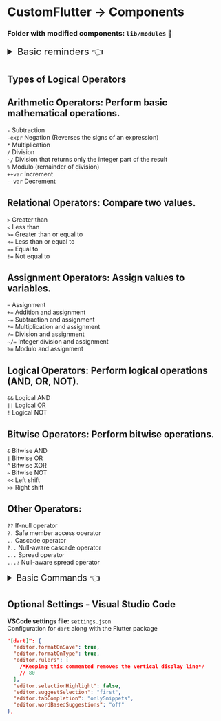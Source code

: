 # CustomFlutter -> Components

### Folder with modified components: `lib/modules` 📂

<details>
<summary style="font-size: 22px">Basic reminders 👈</summary>
<br>

> Avoid modifying anything in this directory: **`android\app\src\main\res`**

### Widget Control

- Using **StateFulWidget**  
> StateFul is a widget designed for structures that will receive updates.
```dart
class MyApp extends StatefulWidget {
  const MyApp({super.key});

  @override
  State<MyApp> createState() => _MyAppState();
}
```
# 
- Using **StateLessWidget**
> StateLess is a widget designed for structures that remain constant.
```dart
class MyApp extends StatelessWidget {
  const MyApp({super.key});

  @override
  Widget build(BuildContext context) {
    return const MaterialApp(
      home: Login(),
    );
  }
}
```

## Package Manager

The `pubspec.yaml` file is essential for a **Flutter** project. It specifies the project's configurations, such as **version**, **packages**, and other formatting settings.
```yaml
name: project_name
version: 1.0.0

dependencies:
  flutter:
    sdk: flutter
  http: ^0.13.3

flutter:
  assets:
    - assets/images/
  fonts:
    - family: Roboto
      fonts:
        - asset: fonts/Roboto-Regular.ttf
```
</details>

## Types of Logical Operators

## Arithmetic Operators: Perform basic mathematical operations.

`-` Subtraction<br>
`-expr` Negation (Reverses the signs of an expression)<br>
`*` Multiplication<br>
`/` Division<br>
`~/` Division that returns only the integer part of the result<br>
`%` Modulo (remainder of division)<br>
`++var` Increment<br>
`--var` Decrement

## Relational Operators: Compare two values.

`>` Greater than<br>
`<` Less than<br>
`>=` Greater than or equal to<br>
`<=` Less than or equal to<br>
`==` Equal to<br>
`!=` Not equal to

## Assignment Operators: Assign values to variables.

`=` Assignment<br>
`+=` Addition and assignment<br>
`-=` Subtraction and assignment<br>
`*=` Multiplication and assignment<br>
`/=` Division and assignment<br>
`~/=` Integer division and assignment<br>
`%=` Modulo and assignment

## Logical Operators: Perform logical operations (AND, OR, NOT).

`&&` Logical AND<br>
`||` Logical OR<br>
`!` Logical NOT

## Bitwise Operators: Perform bitwise operations.

`&` Bitwise AND<br>
`|` Bitwise OR<br>
`^` Bitwise XOR<br>
`~` Bitwise NOT<br>
`<<` Left shift<br>
`>>` Right shift

## Other Operators:

`??` If-null operator<br>
`?.` Safe member access operator<br>
`..` Cascade operator<br>
`?..` Null-aware cascade operator<br>
`...` Spread operator<br>
`...?` Null-aware spread operator

<details>
<summary style="font-size: 20px">Basic Commands 👈</summary>
<br>

**Commands to `terminal`/`cmd`**
```dart
flutter pub add // Install libs in project
flutter pub get // Get library updates or install libraries from "pubspec.yaml"
flutter upgrade // Fetch Flutter updates 
flutter pub run flutter_launcher_icons:main OR dart run flutter_launcher_icons:main // Register a new icon before building (lib required "flutter_launcher_icons")
flutter build apk --release // Perform a standard build for Android
flutter build apk --split-per-abi // Build for Android, generating 3 files for phones with different architectures: "x64", "x86", and "both architectures"
flutter build apk --obfuscate // Build with obfuscated source code
flutter create . // Repair your project folder
flutter run // Initialize project
```
</details>

## Optional Settings - Visual Studio Code

**VSCode settings file:** `settings.json`<br>
Configuration for `dart` along with the Flutter package

```json
"[dart]": {
  "editor.formatOnSave": true,
  "editor.formatOnType": true,
  "editor.rulers": [
    /*Keeping this commented removes the vertical display line*/
    // 80 
  ],
  "editor.selectionHighlight": false,
  "editor.suggestSelection": "first",
  "editor.tabCompletion": "onlySnippets",
  "editor.wordBasedSuggestions": "off"
},
```